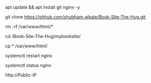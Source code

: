 apt update && apt install git nginx -y 

git clone https://github.com/shubham-ajbale/Book-Site-The-Hug.git

rm -rf /var/www/html/*

cd /Book-Site-The-Hug/mybooksite/
 
cp * /var/www/html/

systemctl restart nginx
 
systemctl status nginx

http://Public-IP
